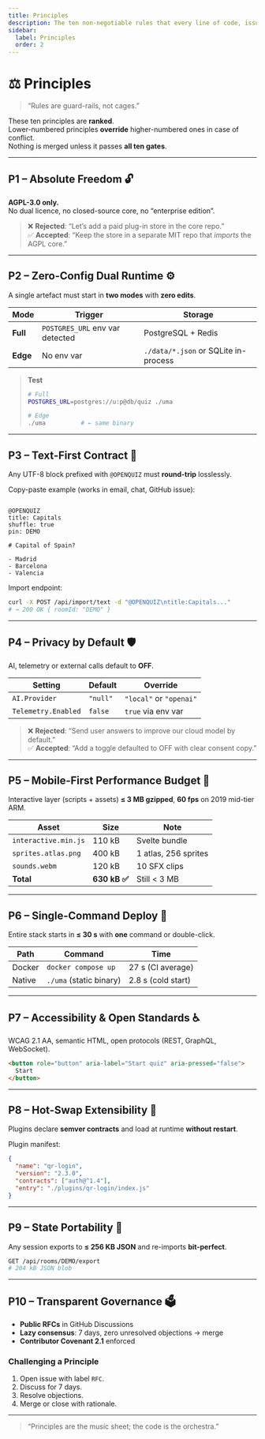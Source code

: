 ```yaml
---
title: Principles
description: The ten non-negotiable rules that every line of code, issue and release must respect — with rationale and bite-sized examples.
sidebar:
  label: Principles
  order: 2
---
```


# ⚖️ Principles

> “Rules are guard-rails, not cages.”

These ten principles are **ranked**.  
Lower-numbered principles **override** higher-numbered ones in case of conflict.  
Nothing is merged unless it passes **all ten gates**.

---

## P1 – Absolute Freedom 🔓

**AGPL-3.0 only.**  
No dual licence, no closed-source core, no “enterprise edition”.

> ❌ **Rejected**: “Let’s add a paid plug-in store in the core repo.”  
> ✅ **Accepted**: “Keep the store in a separate MIT repo that _imports_ the AGPL core.”

---

## P2 – Zero-Config Dual Runtime ⚙️

A single artefact must start in **two modes** with **zero edits**.

| Mode     | Trigger                         | Storage                              |
| -------- | ------------------------------- | ------------------------------------ |
| **Full** | `POSTGRES_URL` env var detected | PostgreSQL + Redis                   |
| **Edge** | No env var                      | `./data/*.json` or SQLite in-process |

> **Test**
>
> ```bash
> # Full
> POSTGRES_URL=postgres://u:p@db/quiz ./uma
>
> # Edge
> ./uma          # ← same binary
> ```

---

## P3 – Text-First Contract 📝

Any UTF-8 block prefixed with `@OPENQUIZ` must **round-trip** losslessly.

Copy-paste example (works in email, chat, GitHub issue):

```

@OPENQUIZ
title: Capitals
shuffle: true
pin: DEMO

# Capital of Spain?

- Madrid
- Barcelona
- Valencia

```

Import endpoint:

```bash
curl -X POST /api/import/text -d "@OPENQUIZ\ntitle:Capitals..."
# → 200 OK { roomId: "DEMO" }
```

---

## P4 – Privacy by Default 🛡️

AI, telemetry or external calls default to **OFF**.

| Setting             | Default  | Override                |
| ------------------- | -------- | ----------------------- |
| `AI.Provider`       | `"null"` | `"local"` or `"openai"` |
| `Telemetry.Enabled` | `false`  | `true` via env var      |

> ❌ **Rejected**: “Send user answers to improve our cloud model by default.”  
> ✅ **Accepted**: “Add a toggle defaulted to OFF with clear consent copy.”

---

## P5 – Mobile-First Performance Budget 📱

Interactive layer (scripts + assets) **≤ 3 MB gzipped**, **60 fps** on 2019 mid-tier ARM.

| Asset                | Size          | Note                 |
| -------------------- | ------------- | -------------------- |
| `interactive.min.js` | 110 kB        | Svelte bundle        |
| `sprites.atlas.png`  | 400 kB        | 1 atlas, 256 sprites |
| `sounds.webm`        | 120 kB        | 10 SFX clips         |
| **Total**            | **630 kB ✅** | Still < 3 MB         |

---

## P6 – Single-Command Deploy 🚀

Entire stack starts in **≤ 30 s** with **one** command or double-click.

| Path   | Command                 | Time               |
| ------ | ----------------------- | ------------------ |
| Docker | `docker compose up`     | 27 s (CI average)  |
| Native | `./uma` (static binary) | 2.8 s (cold start) |

---

## P7 – Accessibility & Open Standards ♿

WCAG 2.1 AA, semantic HTML, open protocols (REST, GraphQL, WebSocket).

```html
<button role="button" aria-label="Start quiz" aria-pressed="false">
  Start
</button>
```

---

## P8 – Hot-Swap Extensibility 🔌

Plugins declare **semver contracts** and load at runtime **without restart**.

Plugin manifest:

```json
{
  "name": "qr-login",
  "version": "2.3.0",
  "contracts": ["auth@^1.4"],
  "entry": "./plugins/qr-login/index.js"
}
```

---

## P9 – State Portability 🧳

Any session exports to **≤ 256 KB JSON** and re-imports **bit-perfect**.

```bash
GET /api/rooms/DEMO/export
# 204 kB JSON blob
```

---

## P10 – Transparent Governance 🗳️

- **Public RFCs** in GitHub Discussions
- **Lazy consensus**: 7 days, zero unresolved objections → merge
- **Contributor Covenant 2.1** enforced

### Challenging a Principle

1. Open issue with label `RFC`.
2. Discuss for 7 days.
3. Resolve objections.
4. Merge or close with rationale.

---

> “Principles are the music sheet; the code is the orchestra.”
